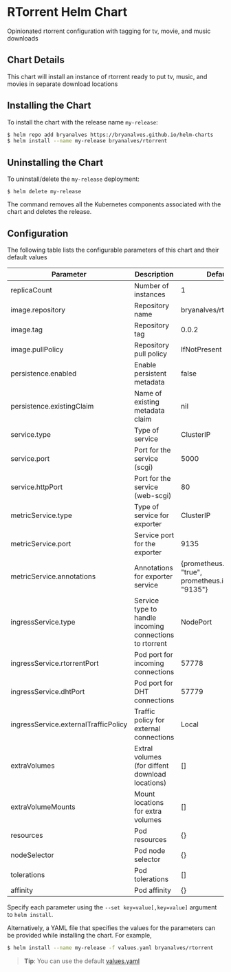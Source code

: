 # RTorrent Helm Chart

Opinionated rtorrent configuration with tagging for tv, movie, and music downloads

## Chart Details

This chart will install an instance of rtorrent ready to put tv, music, and movies in separate download locations

## Installing the Chart

To install the chart with the release name `my-release`:

```bash
$ helm repo add bryanalves https://bryanalves.github.io/helm-charts
$ helm install --name my-release bryanalves/rtorrent
```

## Uninstalling the Chart

To uninstall/delete the `my-release` deployment:

```console
$ helm delete my-release
```

The command removes all the Kubernetes components associated with the chart and deletes the release.

## Configuration

The following table lists the configurable parameters of this chart and their default values

| Parameter                            | Description                                             | Default                                                    |
| ------------------------------------ | ------------------------------------------------------- | ---------------------------------------------------------- |
| replicaCount                         | Number of instances                                     | 1                                                          |
| image.repository                     | Repository name                                         | bryanalves/rtorrrent                                       |
| image.tag                            | Repository tag                                          | 0.0.2                                                      |
| image.pullPolicy                     | Repository pull policy                                  | IfNotPresent                                               |
| persistence.enabled                  | Enable persistent metadata                              | false                                                      |
| persistence.existingClaim            | Name of existing metadata claim                         | nil                                                        |
| service.type                         | Type of service                                         | ClusterIP                                                  |
| service.port                         | Port for the service (scgi)                             | 5000                                                       |
| service.httpPort                     | Port for the service (web-scgi)                         | 80                                                         |
| metricService.type                   | Type of service for exporter                            | ClusterIP                                                  |
| metricService.port                   | Service port for the exporter                           | 9135                                                       |
| metricService.annotations            | Annotations for exporter service                        | {prometheus.io/scrape: "true", prometheus.io/port: "9135"} |
| ingressService.type                  | Service type to handle incoming connections to rtorrent | NodePort                                                   |
| ingressService.rtorrentPort          | Pod port for incoming connections                       | 57778                                                      |
| ingressService.dhtPort               | Pod port for DHT connections                            | 57779                                                      |
| ingressService.externalTrafficPolicy | Traffic policy for external connections                 | Local                                                      |
| extraVolumes                         | Extral volumes (for diffent download locations)         | []                                                         |
| extraVolumeMounts                    | Mount locations for extra volumes                       | []                                                         |
| resources                            | Pod resources                                           | {}                                                         |
| nodeSelector                         | Pod node selector                                       | {}                                                         |
| tolerations                          | Pod tolerations                                         | []                                                         |
| affinity                             | Pod affinity                                            | {}                                                         |

Specify each parameter using the `--set key=value[,key=value]` argument to `helm install`.

Alternatively, a YAML file that specifies the values for the parameters can be provided while installing the chart. For example,

```bash
$ helm install --name my-release -f values.yaml bryanalves/rtorrent
```
> **Tip**: You can use the default [values.yaml](values.yaml)

